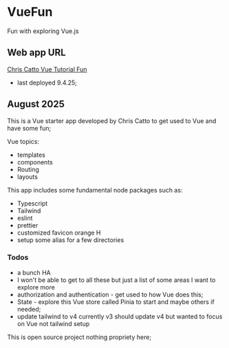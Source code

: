 # VueFun
Fun with exploring Vue.js

## Web app URL 
[Chris Catto Vue Tutorial Fun](https://chris-catto-health-vue-fun.fly.dev/)

* last deployed 9.4.25;

## August 2025 

This is a Vue starter app developed by Chris Catto to get used to Vue and have some fun;

Vue topics:
* templates
* components
* Routing
* layouts

This app includes some fundamental node packages such as:
* Typescript
* Tailwind 
* eslint
* prettier
* customized favicon orange H
* setup some alias for a few directories

### Todos 
* a bunch HA
* I won&apos;t be able to get to all these but just a list of some areas I want to explore more
* authorization and authentication - get used to how Vue does this;
* State - explore this Vue store called Pinia to start and maybe others if needed;
* update tailwind to v4 currently v3 should update v4 but wanted to focus on Vue not tailwind setup

This is open source project nothing propriety here;

